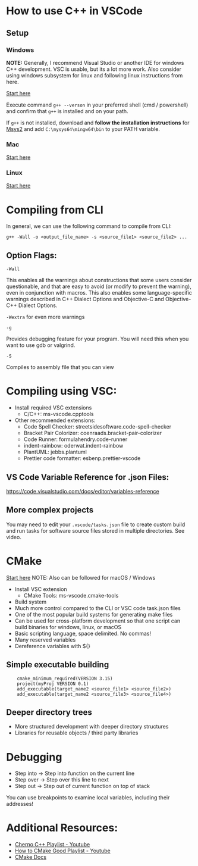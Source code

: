 # How to use C++ in VSCode
## Setup
### Windows
**NOTE:** Generally, I recommend Visual Studio or another IDE for windows C++ development. VSC is usable, but its a lot more work. 
Also consider using windows subsystem for linux and following linux instructions from here. 

[Start here](https://code.visualstudio.com/docs/cpp/config-mingw)

Execute command `g++ --verson` in your preferred shell (cmd / powershell) and confirm that `g++` is installed and on
your path.

If `g++` is not installed, download and **follow the installation instructions** for [Msys2](https://www.msys2.org/) and
add `C:\mysys64\mingw64\bin` to your PATH variable. 

### Mac
[Start here](https://code.visualstudio.com/docs/cpp/config-clang-mac)

### Linux
[Start here](https://code.visualstudio.com/docs/cpp/config-linux)


# Compiling from CLI
In general, we can use the following command to compile from CLI: 

`g++ -Wall -o <output_file_name> -s <source_file1> <source_file2> ...`

## Option Flags:

`-Wall`

This enables all the warnings about constructions that some users consider questionable, and that are easy to avoid 
(or modify to prevent the warning), even in conjunction with macros. This also enables some language-specific warnings
 described in C++ Dialect Options and Objective-C and Objective-C++ Dialect Options.

`-Wextra` for even more warnings

`-g`

Provides debugging feature for your program. You will need this when you want to use gdb or valgrind.

`-S`

Compiles to assembly file that you can view

# Compiling using VSC:
* Install required VSC extensions
  * C/C++: ms-vscode.cpptools
* Other recommended extensions:
  * Code Spell Checker: streetsidesoftware.code-spell-checker
  * Bracket Pair Colorizer: coenraads.bracket-pair-colorizer
  * Code Runner: formulahendry.code-runner
  * indent-rainbow: oderwat.indent-rainbow
  * PlantUML: jebbs.plantuml
  * Prettier code formatter: esbenp.prettier-vscode

## VS Code Variable Reference for .json Files:
https://code.visualstudio.com/docs/editor/variables-reference 

## More complex projects
You may need to edit your `.vscode/tasks.json` file to create custom build and run tasks for software source files
stored in multiple directories. See video.

# CMake
[Start here](https://code.visualstudio.com/docs/cpp/cmake-linux) NOTE: Also can be followed for macOS / Windows
* Install VSC extension
  * CMake Tools: ms-vscode.cmake-tools
* Build system
* Much more control compared to the CLI or VSC code task.json files
* One of the most popular build systems for generating make files
* Can be used for cross-platform development so that one script can build binaries for windows, linux, or macOS
* Basic scripting language, space delimited. No commas!
* Many reserved variables 
* Dereference variables with ${}

## Simple executable building

        cmake_minimum_required(VERSION 3.15)
        project(myProj VERSION 0.1)
        add_executable(target_name2 <source_file1> <source_file2>)
        add_executable(target_name2 <source_file3> <source_file4>)

## Deeper directory trees
* More structured development with deeper directory structures
* Libraries for reusable objects / third party libraries

# Debugging
* Step into -> Step into function on the current line
* Step over -> Step over this line to next
* Step out -> Step out of current function on top of stack

You can use breakpoints to examine local variables, including their addresses!

# Additional Resources:
* [Cherno C++ Playlist - Youtube](https://www.youtube.com/playlist?list=PLlrATfBNZ98dudnM48yfGUldqGD0S4FFb)
* [How to CMake Good Playlist - Youtube](https://www.youtube.com/watch?v=_yFPO1ofyF0&list=PLK6MXr8gasrGmIiSuVQXpfFuE1uPT615s&ab_channel=vector-of-bool)
* [CMake Docs](https://cmake.org/cmake/help/latest/index.html)